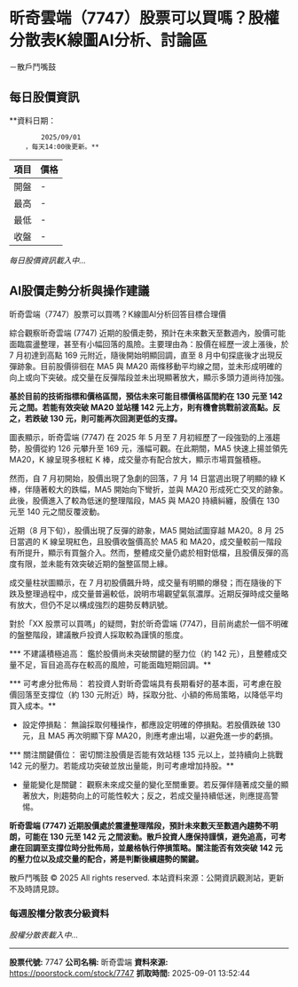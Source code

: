 # 昕奇雲端（7747）股票可以買嗎？股權分散表K線圖AI分析、討論區
－散戶鬥嘴鼓

## 每日股價資訊

**資料日期：
        
            2025/09/01
        ，每天14:00後更新。**

| 項目 | 價格 |
|------|------|
| 開盤 | - |
| 最高 | - |
| 最低 | - |
| 收盤 | - |

*每日股價資訊載入中...*

## AI股價走勢分析與操作建議

昕奇雲端（7747）股票可以買嗎？K線圖AI分析回答目標合理價

綜合觀察昕奇雲端 (7747) 近期的股價走勢，預計在未來數天至數週內，股價可能面臨震盪整理，甚至有小幅回落的風險。主要理由為：股價在經歷一波上漲後，於 7 月初達到高點 169 元附近，隨後開始明顯回調，直至 8 月中旬探底後才出現反彈跡象。目前股價徘徊在 MA5 與 MA20 兩條移動平均線之間，並未形成明確的向上或向下突破。成交量在反彈階段並未出現顯著放大，顯示多頭力道尚待加強。

**基於目前的技術指標和價格區間，預估未來可能目標價格區間約在 130 元至 142 元 之間。若能有效突破 MA20 並站穩 142 元上方，則有機會挑戰前波高點。反之，若跌破 130 元，則可能再次回測更低的支撐。**

圖表顯示，昕奇雲端 (7747) 在 2025 年 5 月至 7 月初經歷了一段強勁的上漲趨勢，股價從約 126 元攀升至 169 元，漲幅可觀。在此期間，MA5 快速上揚並領先 MA20，K 線呈現多根紅 K 棒，成交量亦有配合放大，顯示市場買盤積極。

然而，自 7 月初開始，股價出現了急劇的回落，7 月 14 日當週出現了明顯的綠 K 棒，伴隨著較大的跌幅，MA5 開始向下彎折，並與 MA20 形成死亡交叉的跡象。此後，股價進入了較為低迷的整理階段，MA5 與 MA20 持續糾纏，股價在 130 元至 140 元之間反覆波動。

近期（8 月下旬），股價出現了反彈的跡象，MA5 開始試圖穿越 MA20。8 月 25 日當週的 K 線呈現紅色，且股價收盤價高於 MA5 和 MA20，成交量較前一階段有所提升，顯示有買盤介入。然而，整體成交量仍處於相對低檔，且股價反彈的高度有限，並未能有效突破近期的盤整區間上緣。

成交量柱狀圖顯示，在 7 月初股價飆升時，成交量有明顯的爆發；而在隨後的下跌及整理過程中，成交量普遍較低，說明市場觀望氣氛濃厚。近期反彈時成交量略有放大，但仍不足以構成強烈的趨勢反轉訊號。

對於「XX 股票可以買嗎」的疑問，對於昕奇雲端 (7747)，目前尚處於一個不明確的盤整階段，建議散戶投資人採取較為謹慎的態度。

***   不建議積極追高： 鑑於股價尚未突破關鍵的壓力位（約 142 元），且整體成交量不足，盲目追高存在較高的風險，可能面臨短期回調。**

***   可考慮分批佈局： 若投資人對昕奇雲端具有長期看好的基本面，可考慮在股價回落至支撐位（約 130 元附近）時，採取分批、小額的佈局策略，以降低平均買入成本。**

*   設定停損點： 無論採取何種操作，都應設定明確的停損點。若股價跌破 130 元，且 MA5 再次明顯下穿 MA20，則應考慮出場，以避免進一步的虧損。

***   關注關鍵價位： 密切關注股價是否能有效站穩 135 元以上，並持續向上挑戰 142 元的壓力。若能成功突破並放出量能，則可考慮增加持股。**

*   量能變化是關鍵： 觀察未來成交量的變化至關重要。若反彈伴隨著成交量的顯著放大，則趨勢向上的可能性較大；反之，若成交量持續低迷，則應提高警惕。

**昕奇雲端 (7747) 近期股價處於震盪整理階段，預計未來數天至數週內趨勢不明朗，可能在 130 元至 142 元 之間波動。散戶投資人應保持謹慎，避免追高，可考慮在回調至支撐位時分批佈局，並嚴格執行停損策略。關注能否有效突破 142 元的壓力位以及成交量的配合，將是判斷後續趨勢的關鍵。**

散戶鬥嘴鼓 © 2025 All rights reserved. 本站資料來源：公開資訊觀測站，更新不及時請見諒。

### 每週股權分散表分級資料

*股權分散表載入中...*

---

**股票代號:** 7747
**公司名稱:** 昕奇雲端
**資料來源:** https://poorstock.com/stock/7747
**抓取時間:** 2025-09-01 13:52:44